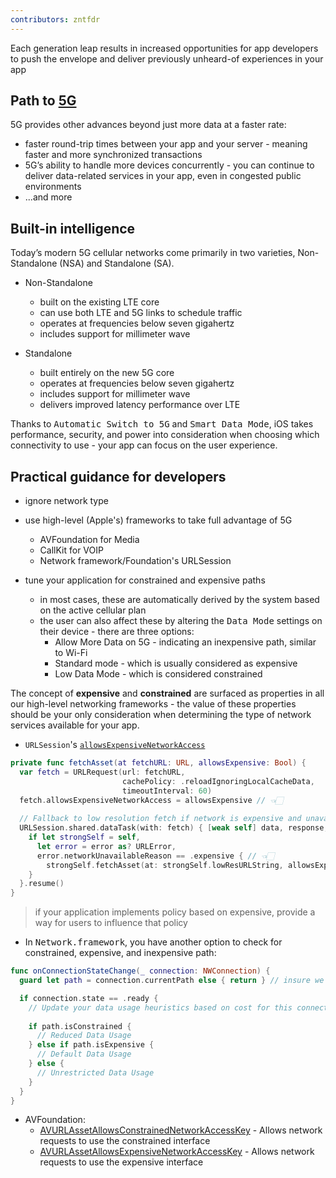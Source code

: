 ```yaml
---
contributors: zntfdr
---
```


Each generation leap results in increased opportunities for app developers to push the envelope and deliver previously unheard-of experiences in your app

## Path to [5G](https://en.wikipedia.org/wiki/5G)

5G provides other advances beyond just more data at a faster rate:

- faster round-trip times between your app and your server - meaning faster and more synchronized transactions
- 5G’s ability to handle more devices concurrently - you can continue to deliver data-related services in your app, even in congested public environments
- ...and more

## Built-in intelligence

Today’s modern 5G cellular networks come primarily in two varieties, Non-Standalone (NSA) and Standalone (SA).

- Non-Standalone
  - built on the existing LTE core
  - can use both LTE and 5G links to schedule traffic
  - operates at frequencies below seven gigahertz
  - includes support for millimeter wave

- Standalone
  - built entirely on the new 5G core
  - operates at frequencies below seven gigahertz
  - includes support for millimeter wave
  - delivers improved latency performance over LTE

Thanks to <kbd>Automatic Switch to 5G</kbd> and <kbd>Smart Data Mode</kbd>, iOS takes performance, security, and power into consideration when choosing which connectivity to use - your app can focus on the user experience.

## Practical guidance for developers

- ignore network type
- use high-level (Apple's) frameworks to take full advantage of 5G
  - AVFoundation for Media
  - CallKit for VOIP
  - Network framework/Foundation's URLSession

- tune your application for constrained and expensive paths
  - in most cases, these are automatically derived by the system based on the active cellular plan
  - the user can also affect these by altering the <kbd>Data Mode</kbd> settings on their device - there are three options:
    - Allow More Data on 5G - indicating an inexpensive path, similar to Wi-Fi
    - Standard mode - which is usually considered as expensive
    - Low Data Mode - which is considered constrained

The concept of **expensive** and **constrained** are surfaced as properties in all our high-level networking frameworks - the value of these properties should be your only consideration when determining the type of network services available for your app.

- `URLSession`'s [`allowsExpensiveNetworkAccess`](https://developer.apple.com/documentation/foundation/urlsessionconfiguration/3235752-allowsexpensivenetworkaccess)

```swift
private func fetchAsset(at fetchURL: URL, allowsExpensive: Bool) {
  var fetch = URLRequest(url: fetchURL,
                         cachePolicy: .reloadIgnoringLocalCacheData,
                         timeoutInterval: 60)
  fetch.allowsExpensiveNetworkAccess = allowsExpensive // 👈🏻
 
  // Fallback to low resolution fetch if network is expensive and unavailable
  URLSession.shared.dataTask(with: fetch) { [weak self] data, response, error in
    if let strongSelf = self,
      let error = error as? URLError,
      error.networkUnavailableReason == .expensive { // 👈🏻
        strongSelf.fetchAsset(at: strongSelf.lowResURLString, allowsExpensive: true)
    }
  }.resume()
}
```

> if your application implements policy based on expensive, provide a way for users to influence that policy

- In <kbd>Network.framework</kbd>, you have another option to check for constrained, expensive, and inexpensive path:

```swift
func onConnectionStateChange(_ connection: NWConnection) {
  guard let path = connection.currentPath else { return } // insure we have a path

  if connection.state == .ready {
    // Update your data usage heuristics based on cost for this connection
    
    if path.isConstrained {
      // Reduced Data Usage
    } else if path.isExpensive {
      // Default Data Usage
    } else {
      // Unrestricted Data Usage
    }
  }
}
```

- AVFoundation:
  - [AVURLAssetAllowsConstrainedNetworkAccessKey](https://developer.apple.com/documentation/avfoundation/avurlassetallowsconstrainednetworkaccesskey) - Allows network requests to use the constrained interface
  - [AVURLAssetAllowsExpensiveNetworkAccessKey](https://developer.apple.com/documentation/avfoundation/avurlassetallowsexpensivenetworkaccesskey) - Allows network requests to use the expensive interface
